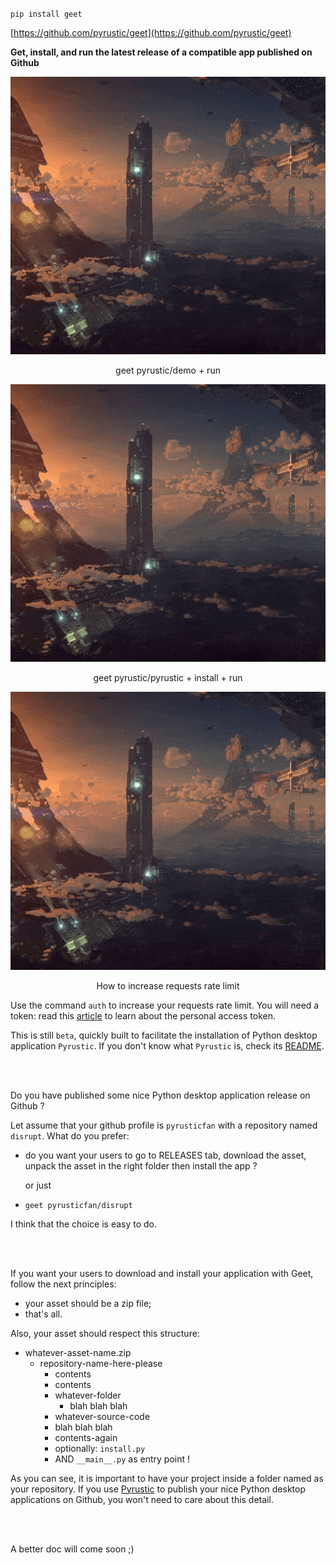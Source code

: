 `pip install geet`

[https://github.com/pyrustic/geet](https://github.com/pyrustic/geet)

**Get, install, and run the latest release of a compatible app published on Github**

<div align="center">
    <img src="https://raw.githubusercontent.com/pyrustic/misc/master/media/geet-1.gif" alt="Geet">
    <p align="center">
    geet pyrustic/demo + run
    </p>
</div>


<div align="center">
    <img src="https://raw.githubusercontent.com/pyrustic/misc/master/media/geet-2.gif" alt="Geet">
    <p align="center">
    geet pyrustic/pyrustic + install + run
    </p>
</div>


<div align="center">
    <img src="https://raw.githubusercontent.com/pyrustic/misc/master/media/geet-3.gif" alt="Geet">
    <p align="center">
    How to increase requests rate limit
    </p>
</div>


Use the command `auth` to increase your requests rate limit. You will need a token: read this [article](https://docs.github.com/en/free-pro-team@latest/github/authenticating-to-github/creating-a-personal-access-token) to learn about the personal access token.

This is still `beta`, quickly built to facilitate the installation of Python desktop application `Pyrustic`. If you don't know what `Pyrustic` is, check its [README](https://github.com/pyrustic/geet). 




<br>
<br>

Do you have published some nice Python desktop application release on Github ?

Let assume that your github profile is `pyrusticfan` with a repository named `disrupt`.
What do you prefer:
- do you want your users to go to RELEASES tab, download the asset, unpack the asset in the right folder then install the app ?

  or just

- `geet pyrusticfan/disrupt`
 

I think that the choice is easy to do.


<br><br>


If you want your users to download and install your application with Geet, follow the next principles:

- your asset should be a zip file;
- that's all.

Also, your asset should respect this structure:
- whatever-asset-name.zip
    - repository-name-here-please
        - contents
        - contents
        - whatever-folder
            - blah blah blah
        - whatever-source-code
        - blah blah blah
        - contents-again
        - optionally: `install.py`
        - AND `__main__.py` as entry point !
        
As you can see, it is important to have your project inside a folder named as your repository. If you use [Pyrustic](https://github.com/pyrustic/pyrustic) to publish your nice Python desktop applications on Github, you won't need to care about this detail.



<br><br>

A better doc will come soon ;)
